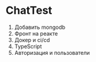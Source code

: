 # ChatTest
1. Добавить mongodb
2. Фронт на реакте
3. Докер и ci/cd
4. TypeScript
5. Авторизация и пользователи
